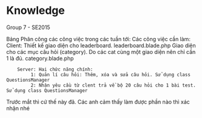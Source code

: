# Knowledge
Group 7 - SE2015 

Bảng Phân công các công việc trong các tuần tới:
	Các công việc cần làm:
		Client: Thiết kế giao diện cho leaderboard. leaderboard.blade.php
			Giao diện cho các mục câu hỏi (category). Do các cat cùng một giao diện nên chỉ cần 1 là đủ. category.blade.php
			
		Server: Hai chức năng chính:
			 1: Quản lí câu hỏi: Thêm, xóa và sửa câu hỏi. Sử dụng class QuestionsManager 
			 2: Nhận yêu cầu từ clent trả về bộ 20 câu hỏi cho 1 bài test. Sử dụng class QuestionsManager

Trước mắt thì cứ thế này đã. Các anh cảm thấy làm được phần nào thì xác nhận nhé
		
		

